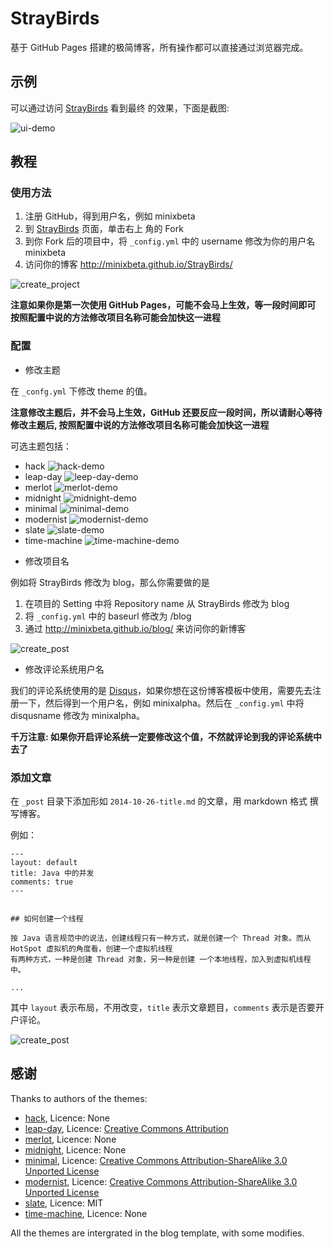 StrayBirds
==========

基于 GitHub Pages 搭建的极简博客，所有操作都可以直接通过浏览器完成。

## 示例

可以通过访问 [StrayBirds](http://minixalpha.github.io/StrayBirds/) 看到最终
的效果，下面是截图:

![ui-demo](/images/ui_demo.png)

## 教程

### 使用方法

1. 注册 GitHub，得到用户名，例如 minixbeta
2. 到 [StrayBirds](https://github.com/minixalpha/StrayBirds) 页面，单击右上
角的 Fork
3. 到你 Fork 后的项目中，将 `_config.yml` 中的 username 修改为你的用户名 minixbeta
4. 访问你的博客 http://minixbeta.github.io/StrayBirds/

![create_project](/images/create_project.gif)

**注意如果你是第一次使用 GitHub Pages，可能不会马上生效，等一段时间即可**
**按照配置中说的方法修改项目名称可能会加快这一进程**

### 配置

* 修改主题

在 `_confg.yml` 下修改 theme 的值。

**注意修改主题后，并不会马上生效，GitHub 还要反应一段时间，所以请耐心等待**
**修改主题后, 按照配置中说的方法修改项目名称可能会加快这一进程**

可选主题包括：

- hack
	![hack-demo](/images/hack-demo.png)
- leap-day
	![leep-day-demo](/images/leap-day-demo.png)
- merlot
	![merlot-demo](/images/merlot-demo.png)
- midnight
	![midnight-demo](/images/midnight-demo.png)
- minimal
	![minimal-demo](/images/minimal-demo.png)
- modernist
	![modernist-demo](/images/modernist-demo.png)
- slate
	![slate-demo](/images/slate-demo.png)
- time-machine
	![time-machine-demo](/images/time-machine-demo.png) 

* 修改项目名

例如将 StrayBirds 修改为 blog，那么你需要做的是

1. 在项目的 Setting 中将 Repository name 从 StrayBirds 修改为 blog
2. 将 `_config.yml` 中的 baseurl 修改为 /blog
3. 通过 http://minixbeta.github.io/blog/ 来访问你的新博客

![create_post](/images/change_project_name.gif)


* 修改评论系统用户名

我们的评论系统使用的是 [Disqus](https://disqus.com/)，如果你想在这份博客模板中使用，需要先去注册一下，然后得到一个用户名，例如 minixalpha。然后在 `_config.yml` 中将 disqusname 修改为 minixalpha。

**千万注意: 如果你开启评论系统一定要修改这个值，不然就评论到我的评论系统中去了**

### 添加文章

在 `_post` 目录下添加形如 `2014-10-26-title.md` 的文章，用 markdown 格式
撰写博客。

例如：

```
---
layout: default
title: Java 中的并发
comments: true
---


## 如何创建一个线程

按 Java 语言规范中的说法，创建线程只有一种方式，就是创建一个 Thread 对象。而从 HotSpot 虚拟机的角度看，创建一个虚拟机线程
有两种方式，一种是创建 Thread 对象，另一种是创建 一个本地线程，加入到虚拟机线程中。

...

```

其中 `layout` 表示布局，不用改变，`title` 表示文章题目，`comments` 表示是否要开户评论。

![create_post](/images/create_post.gif)

## 感谢

Thanks to authors of the themes:

* [hack](https://github.com/sundaykofax/baby-legs), Licence: None
* [leap-day](https://github.com/mattgraham/leapday), Licence: [Creative Commons Attribution](http://creativecommons.org/licenses/by/3.0/)
* [merlot](https://github.com/cameronmcefee/headsmart/tree/gh-pages), Licence: None
* [midnight](https://github.com/briandoll/change-inside-surroundings.vim/tree/gh-pages), Licence: None
* [minimal](https://github.com/orderedlist/minimal), Licence: [Creative Commons Attribution-ShareAlike 3.0 Unported License](http://creativecommons.org/licenses/by-sa/3.0/)
* [modernist](https://github.com/orderedlist/modernist), Licence: [Creative Commons Attribution-ShareAlike 3.0 Unported License](http://creativecommons.org/licenses/by-sa/3.0/)
* [slate](https://github.com/jasoncostello/slate), Licence: MIT
* [time-machine](https://github.com/jonrohan/time-machine-theme), Licence: None

All the themes are intergrated in the blog template, with some modifies.
